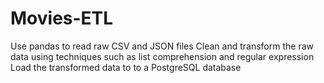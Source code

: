 # Movies-ETL
Use pandas to read raw CSV and JSON files
Clean and transform the raw data using techniques such as list comprehension and regular expression
Load the transformed data to to a PostgreSQL database

